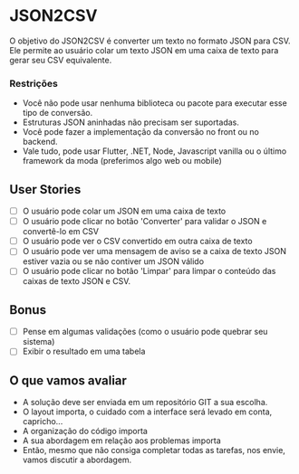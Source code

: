 
# JSON2CSV

O objetivo do JSON2CSV é converter um texto no formato JSON para CSV. Ele permite ao usuário colar um texto JSON em uma caixa de texto para gerar seu CSV equivalente.

### Restrições ###
- Você não pode usar nenhuma biblioteca ou pacote para executar esse tipo de conversão.
- Estruturas JSON aninhadas não precisam ser suportadas.
- Você pode fazer a implementação da conversão no front ou no backend.
- Vale tudo, pode usar Flutter, .NET, Node, Javascript vanilla ou o último framework da moda (preferimos algo web ou mobile)

## User Stories
-   [ ] O usuário pode colar um JSON em uma caixa de texto
-   [ ] O usuário pode clicar no botão 'Converter' para validar o JSON e convertê-lo em CSV
-   [ ] O usuário pode ver o CSV convertido em outra caixa de texto
-   [ ] O usuário pode ver uma mensagem de aviso se a caixa de texto JSON estiver vazia ou se não contiver um JSON válido
-   [ ] O usuário pode clicar no botão 'Limpar' para limpar o conteúdo das caixas de texto JSON e CSV.

## Bonus 
-  [ ] Pense em algumas validações (como o usuário pode quebrar seu sistema)
-  [ ] Exibir o resultado em uma tabela

## O que vamos avaliar
- A solução deve ser enviada em um repositório GIT a sua escolha.
- O layout importa, o cuidado com a interface será levado em conta, capricho...
- A organização do código importa
- A sua abordagem em relação aos problemas importa
- Então, mesmo que não consiga completar todas as tarefas, nos envie, vamos discutir a abordagem.
